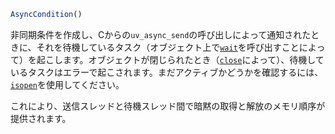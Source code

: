 ```julia
AsyncCondition()
```

非同期条件を作成し、Cからの`uv_async_send`の呼び出しによって通知されたときに、それを待機しているタスク（オブジェクト上で[`wait`](@ref)を呼び出すことによって）を起こします。オブジェクトが閉じられたとき（[`close`](@ref)によって）、待機しているタスクはエラーで起こされます。まだアクティブかどうかを確認するには、[`isopen`](@ref)を使用してください。

これにより、送信スレッドと待機スレッド間で暗黙の取得と解放のメモリ順序が提供されます。
